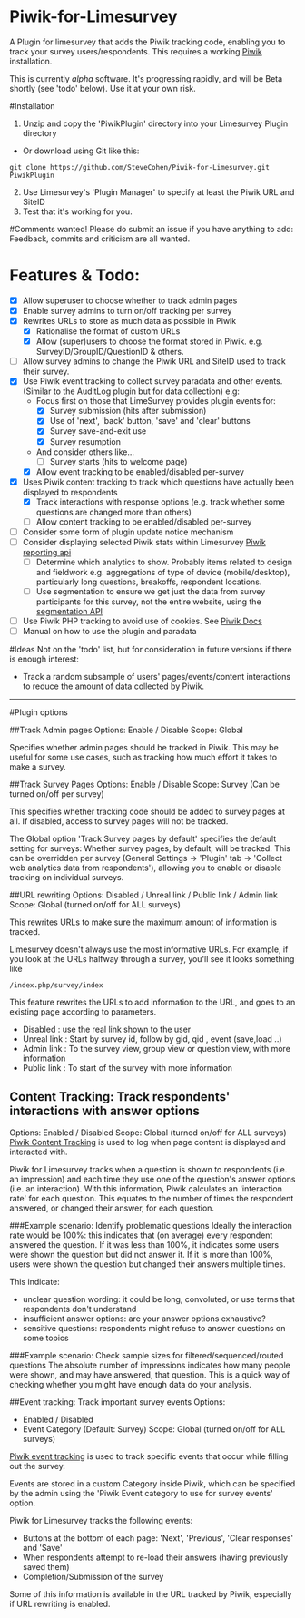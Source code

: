# Piwik-for-Limesurvey
A Plugin for limesurvey that adds the Piwik tracking code, enabling you to track your survey users/respondents. This requires a working [Piwik](http://www.piwik.org) installation.

This is currently *alpha* software. It's progressing rapidly, and will be Beta shortly (see 'todo' below). Use it at your own risk.

#Installation 
1. Unzip and copy the 'PiwikPlugin' directory into  your Limesurvey Plugin directory
 - Or download using Git like this:
 ```
 git clone https://github.com/SteveCohen/Piwik-for-Limesurvey.git PiwikPlugin
 ```
 
2. Use Limesurvey's 'Plugin Manager' to specify at least the Piwik URL and SiteID
3. Test that it's working for you. 

#Comments wanted!
Please do submit an issue if you have anything to add: Feedback, commits and criticism are all wanted.

# Features & Todo:
- [x] Allow superuser to choose whether to track admin pages
- [x] Enable survey admins to turn on/off tracking per survey
- [x] Rewrites URLs to store as much data as possible in Piwik
	- [x] Rationalise the format of custom URLs
	- [x] Allow (super)users to choose the format stored in Piwik. e.g. SurveyID/GroupID/QuestionID & others.
- [ ] Allow survey admins to change the Piwik URL and SiteID used to track their survey.
- [x] Use Piwik event tracking to collect survey paradata and other events. (Similar to the AuditLog plugin but for data collection) e.g:
	- Focus first on those that LimeSurvey provides plugin events for:
		- [x] Survey submission (hits after submission)
		- [x] Use of 'next', 'back' button, 'save' and 'clear' buttons
		- [x] Survey save-and-exit use
		- [x] Survey resumption
	- And consider others like...
		- [ ] Survey starts (hits to welcome page)
	- [x] Allow event tracking to be enabled/disabled per-survey
- [x] Uses Piwik content tracking to track which questions have actually been displayed to respondents
	- [x] Track interactions with response options (e.g. track whether some questions are changed more than others)
	- [ ] Allow content tracking to be enabled/disabled per-survey
- [ ] Consider some form of plugin update notice mechanism
- [ ] Consider displaying selected Piwik stats within Limesurvey [Piwik reporting api](http://developer.piwik.org/api-reference/reporting-api)
	- [ ] Determine which analytics to show. Probably items related to design and fieldwork e.g. aggregations of type of device (mobile/desktop), particularly long questions, breakoffs, respondent locations.
	- [ ] Use segmentation to ensure we get just the data from survey participants for this survey, not the entire website, using the [segmentation API](http://developer.piwik.org/api-reference/reporting-api-segmentation)
- [ ] Use Piwik PHP tracking to avoid use of cookies. See [Piwik Docs](http://piwik.org/docs/tracking-api/#use-case-tracking-data-using-the-php-client)
- [ ] Manual on how to use the plugin and paradata

#Ideas
Not on the 'todo' list, but for consideration in future versions if there is enough interest:
- Track a random subsample of users' pages/events/content interactions to reduce the amount of data collected by Piwik.

------------------------------------------------------------------------------------------
#Plugin options

##Track Admin pages
Options: Enable / Disable
Scope: Global 

Specifies whether admin pages should be tracked in Piwik. This may be useful for some use cases, such as tracking how much effort it takes to make a survey.


##Track Survey Pages
Options: Enable / Disable
Scope: Survey (Can be turned on/off per survey)

This specifies whether tracking code should be added to survey pages at all. If disabled, access to survey pages will not be tracked.

The Global option 'Track Survey pages by default' specifies the default setting for surveys: Whether survey pages, by default, will be tracked.
This can be overridden per survey (General Settings -> 'Plugin' tab -> 'Collect web analytics data from respondents'), allowing you to enable or disable tracking on individual surveys.

##URL rewriting
Options: Disabled / Unreal link / Public link / Admin link
Scope: Global (turned on/off for ALL surveys)

This rewrites URLs to make sure the maximum amount of information is tracked.

Limesurvey doesn't always use the most informative URLs. For example, if you look at the URLs halfway through a survey, you'll see it looks something like 
``` 
/index.php/survey/index
```

This feature rewrites the URLs to add information to the URL, and goes to an existing page according to parameters.
* Disabled : use the real link shown to the user
* Unreal link : Start by survey id, follow by gid, qid , event (save,load ..)
* Admin link : To the survey view, group view or question view, with more information
* Public link : To start of the survey with more information

## Content Tracking: Track respondents' interactions with answer options
Options: Enabled / Disabled
Scope: Global (turned on/off for ALL surveys)
[Piwik Content Tracking](http://piwik.org/docs/content-tracking/) is used to log when page content is displayed and interacted with.

Piwik for Limesurvey tracks when a question is shown to respondents (i.e. an impression) and each time they use one of the question's answer options (i.e. an interaction). With this information, Piwik calculates an 'interaction rate' for each question. This equates to the number of times the respondent answered, or changed their answer, for each question.

###Example scenario: Identify problematic questions
Ideally the interaction rate would be 100%: this indicates that (on average) every respondent answered the question. If it was less than 100%, it indicates some users were shown the question but did not answer it. If it is more than 100%, users were shown the question but changed their answers multiple times. 

This indicate:
- unclear question wording: it could be long, convoluted, or use terms that respondents don't understand
- insufficient answer options: are your answer options exhaustive? 
- sensitive questions: respondents might refuse to answer questions on some topics

###Example scenario: Check sample sizes for filtered/sequenced/routed questions
The absolute number of impressions indicates how many people were shown, and may have answered, that question. This is a quick way of checking whether you might have enough data do your analysis. 


##Event tracking: Track important survey events
Options: 
- Enabled / Disabled
- Event Category (Default: Survey)
Scope: Global (turned on/off for ALL surveys)

[Piwik event tracking](http://piwik.org/docs/event-tracking/) is used to track specific events that occur while filling out the survey. 

Events are stored in a custom Category inside Piwik, which can be specified by the admin using the 'Piwik Event category to use for survey events' option.

Piwik for Limesurvey tracks the following events:
- Buttons at the bottom of each page: 'Next', 'Previous', 'Clear responses' and 'Save'
- When respondents attempt to re-load their answers (having previously saved them)
- Completion/Submission of the survey

Some of this information is available in the URL tracked by Piwik, especially if URL rewriting is enabled. 




